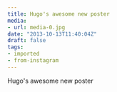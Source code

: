 ```yaml
---
title: Hugo's awesome new poster
media:
- url: media-0.jpg
date: "2013-10-13T11:40:04Z"
draft: false
tags:
- imported
- from-instagram
---
```

Hugo's awesome new poster
